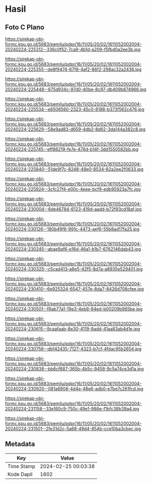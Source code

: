# Hasil

## Foto C Plano

https://sirekap-obj-formc.kpu.go.id/5683/pemilu/pdpr/16/11/05/20/02/1611052002004-20240224-225312--336c0f52-7ca9-4b1d-a209-f5fbd0a2ee3b.jpg

https://sirekap-obj-formc.kpu.go.id/5683/pemilu/pdpr/16/11/05/20/02/1611052002004-20240224-225355--de8f9474-67f8-4af2-86f2-298ac32a2436.jpg

https://sirekap-obj-formc.kpu.go.id/5683/pemilu/pdpr/16/11/05/20/02/1611052002004-20240224-225448--675d934c-97d0-40be-8c97-db409b874966.jpg

https://sirekap-obj-formc.kpu.go.id/5683/pemilu/pdpr/16/11/05/20/02/1611052002004-20240224-225534--e6506560-2323-45c0-8188-b373f562c476.jpg

https://sirekap-obj-formc.kpu.go.id/5683/pemilu/pdpr/16/11/05/20/02/1611052002004-20240224-225629--58e9ad83-d659-4db2-8d62-3da144a382c8.jpg

https://sirekap-obj-formc.kpu.go.id/5683/pemilu/pdpr/16/11/05/20/02/1611052002004-20240224-225745--eff88219-fe7e-476d-b14f-3dd1550582bb.jpg

https://sirekap-obj-formc.kpu.go.id/5683/pemilu/pdpr/16/11/05/20/02/1611052002004-20240224-225840--51de9f7c-8248-49e0-8534-82a2ee2f0633.jpg

https://sirekap-obj-formc.kpu.go.id/5683/pemilu/pdpr/16/11/05/20/02/1611052002004-20240224-225924--3cfc27f4-e00c-4eee-bcf9-edb95923a7fc.jpg

https://sirekap-obj-formc.kpu.go.id/5683/pemilu/pdpr/16/11/05/20/02/1611052002004-20240224-230004--6de46784-6123-419d-aadd-b72f93cd18af.jpg

https://sirekap-obj-formc.kpu.go.id/5683/pemilu/pdpr/16/11/05/20/02/1611052002004-20240224-230126--180b49f6-991c-4473-aef6-55b8ad17fa25.jpg

https://sirekap-obj-formc.kpu.go.id/5683/pemilu/pdpr/16/11/05/20/02/1611052002004-20240224-230245--abae9af6-e16d-46a1-b1b7-6762146dab43.jpg

https://sirekap-obj-formc.kpu.go.id/5683/pemilu/pdpr/16/11/05/20/02/1611052002004-20240224-230325--c5cad413-a8e5-42f5-8d7a-a8935e529401.jpg

https://sirekap-obj-formc.kpu.go.id/5683/pemilu/pdpr/16/11/05/20/02/1611052002004-20240224-230410--6e925324-6547-457e-8da7-8426d708cfee.jpg

https://sirekap-obj-formc.kpu.go.id/5683/pemilu/pdpr/16/11/05/20/02/1611052002004-20240224-230501--f8ab77a1-19e3-4eb8-84ed-b00209b965be.jpg

https://sirekap-obj-formc.kpu.go.id/5683/pemilu/pdpr/16/11/05/20/02/1611052002004-20240224-230615--9caafaab-8e30-4119-8add-41aa83ab4d1e.jpg

https://sirekap-obj-formc.kpu.go.id/5683/pemilu/pdpr/16/11/05/20/02/1611052002004-20240224-230756--db142435-7127-4323-b7cf-4fdac95b2654.jpg

https://sirekap-obj-formc.kpu.go.id/5683/pemilu/pdpr/16/11/05/20/02/1611052002004-20240224-230838--bb6cf687-365b-4b5c-9458-9c5a74ce3d1a.jpg

https://sirekap-obj-formc.kpu.go.id/5683/pemilu/pdpr/16/11/05/20/02/1611052002004-20240224-230920--081a6908-4d4e-48e6-adb0-e7be7c261fcd.jpg

https://sirekap-obj-formc.kpu.go.id/5683/pemilu/pdpr/16/11/05/20/02/1611052002004-20240224-231158--33e160c9-750c-49e1-986e-f1bfc38b39a4.jpg

https://sirekap-obj-formc.kpu.go.id/5683/pemilu/pdpr/16/11/05/20/02/1611052002004-20240224-231501--2fe31d2c-5a68-49d4-854b-cce10ba3cbec.jpg


## Metadata

| Key        | Value               |
| ---------- | ------------------- |
| Time Stamp | 2024-02-25 00:03:38 |
| Kode Dapil | 1602                |




